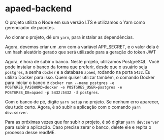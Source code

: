 # apaed-backend

O projeto utiliza o Node em sua versão LTS e utilizamos o Yarn como gerenciador de pacotes.

Ao clonar o projeto, dê um `yarn`, para instalar as dependências. 

Agora, devemos criar um .env com a variável APP_SECRET, e o valor dela é um hash aleatório gerado que será utilizado para a geração do token JWT

Agora, é hora de subir o banco. Neste projeto, utilizamos PostgreSQL. Você pode instalar o banco da forma que preferir, 
desde que o usuário seja `postgres`, a senha `docker` e a database `apaed`, rodando na porta `5432`. Eu utilizo Docker para isso. Quem quiser utilizar também, 
o comando Docker para iniciar o banco é `docker run --name postgres -e POSTGRES_PASSWORD=docker -e POSTGRES_USER=postgres -e POSTGRES_DB=apaed -p 5432:5432 -d postgres`.

Com o banco de pé, digite `yarn setup` no projeto. Se nenhum erro aparecer, deu tudo certo. Agora, é só subir a aplicação com o comando `yarn dev:server`.

Para as próximas vezes que for subir o projeto, é só digitar `yarn dev:server` para subir a aplicação. Caso precise zerar o banco, delete ele e repita o processo desse readME.
